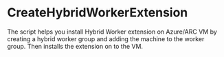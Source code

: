 # CreateHybridWorkerExtension

The script helps you install Hybrid Worker extension on Azure/ARC VM by creating a hybrid worker group and adding the machine to the worker group. Then installs the extension on to the VM.
